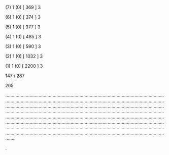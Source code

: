(7) 1 (0) [ 369 ] 3 


(6) 1 (0) [ 374 ] 3 


(5) 1 (0) [ 377 ] 3 


(4) 1 (0) [ 485 ] 3 


(3) 1 (0) [ 590 ] 3 


(2) 1 (0) [ 1032 ] 3 


(1) 1 (0) [ 2200 ] 3 


147 / 287 


205 


........................................................................................................................................................................................................................................................................................................................................................................................................................................................................................................................................................................................................................................................................................................................................................................................................................................................................................................................................................................................................................................ 


 


. 

